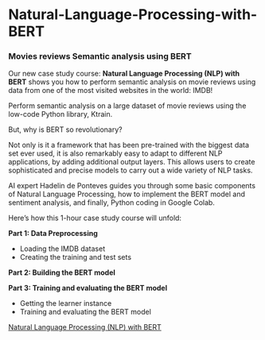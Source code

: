 # Natural-Language-Processing-with-BERT

### Movies reviews Semantic analysis using BERT

Our new case study course: **Natural Language Processing (NLP) with BERT** shows you how to perform semantic analysis on movie reviews using data from one of the most visited websites in the world: IMDB!

Perform semantic analysis on a large dataset of movie reviews using the low-code Python library, Ktrain.

But, why is BERT so revolutionary?

Not only is it a framework that has been pre-trained with the biggest data set ever used, it is also remarkably easy to adapt to different NLP applications, by adding additional output layers. This allows users to create sophisticated and precise models to carry out a wide variety of NLP tasks.

AI expert Hadelin de Ponteves guides you through some basic components of Natural Language Processing, how to implement the BERT model and sentiment analysis, and finally, Python coding in Google Colab.

Here’s how this 1-hour case study course will unfold:

**Part 1: Data Preprocessing**
- Loading the IMDB dataset
- Creating the training and test sets

**Part 2: Building the BERT model**

**Part 3: Training and evaluating the BERT model**
- Getting the learner instance
- Training and evaluating the BERT model

[Natural Language Processing (NLP) with BERT](https://www.udemy.com/course/natural-language-processing-with-bert/)	
